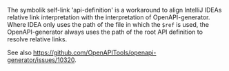 The symbolik self-link 'api-definition' is a workaround to align IntelliJ IDEAs relative link interpretation with the interpretation of OpenAPI-generator.
Where IDEA only uses the path of the file in which the `$ref` is used,
the OpenAPI-generator always uses the path of the root API definition to resolve relative links.

See also https://github.com/OpenAPITools/openapi-generator/issues/10320.
